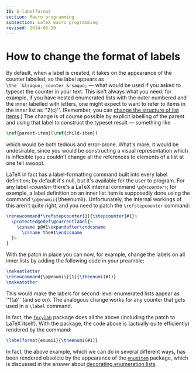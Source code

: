 ```yaml
---
ID: Q-labelformat
section: Macro programming
subsection: LaTeX macro programming
revised: 2014-06-10
---
```

# How to change the format of labels

By default, when a label is created, it takes on the appearance of the
counter labelled, so the label appears as
`\the``&lsaquo;_counter_&rsaquo;`&nbsp;&mdash; what would be used if you
asked to typeset the counter in your text.  This isn't always what you
need: for example, if you have nested enumerated lists with the outer
numbered and the inner labelled with letters, one might expect to want
to refer to items in the inner list as ''2(c)''.   (Remember, you can
[change the structure of list items](FAQ-enumerate.md).)
The change is of course
possible by explicit labelling of the parent and using that label to
construct the typeset result&nbsp;&mdash; something like
```latex
\ref{parent-item}(\ref{child-item})
```
which would be both tedious and error-prone.  What's more, it would be
undesirable, since you would be constructing a visual representation
which is inflexible (you couldn't change all the references to elements
of a list at one fell swoop).

LaTeX in fact has a label-formatting command built into every label
definition; by default it's null, but it's available for the user to
program.  For any label &lsaquo;_counter_&rsaquo; there's a LaTeX internal
command `\p@`&lsaquo;_`counter`_&rsaquo;; for example, a label definition
on an inner list item is supposedly done using the command
`\p@enumii{`\theenumii`}`.  Unfortunately, the internal
workings of this aren't quite right, and you need to patch the
`\refstepcounter` command:
<!-- {% raw %} -->
```latex
\renewcommand*\refstepcounter[1]{\stepcounter{#1}%
  \protected@edef\@currentlabel{%
    \csname p@#1\expandafter\endcsname
      \csname the#1\endcsname
  }%
}
```
<!-- {% endraw %} -->
With the patch in place you can now, for example, change the labels on
all inner lists by adding the following code in your preamble:
```latex
\makeatletter
\renewcommand{\p@enumii}[1]{\theenumi(#1)}
\makeatother
```
This would make the labels for second-level enumerated lists appear as
''1(a)'' (and so on).  The analogous change works for any counter that
gets used in a `\label` command.

In fact, the [`fncylab`](https://ctan.org/pkg/fncylab) package does all the above (including
the patch to LaTeX itself).  With the package, the code above is
(actually quite efficiently) rendered by the command:
```latex
\labelformat{enumii}{\theenumi(#1)}
```
In fact, the above example, which we can do in several different ways,
has been rendered obsolete by the appearance of the [`enumitem`](https://ctan.org/pkg/enumitem)
package, which is discussed in the answer about 
[decorating enumeration lists](FAQ-enumerate.md).

